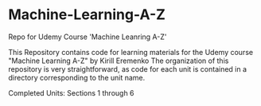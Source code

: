 # Machine-Learning-A-Z
Repo for Udemy Course 'Machine Leanring A-Z'

This Repository contains code for learning materials for the Udemy course "Machine Learning A-Z" by Kirill Eremenko
The organization of this repository is very straightforward, as code for each unit is contained in a directory corresponding
to the unit name. 

Completed Units:  Sections 1 through 6
